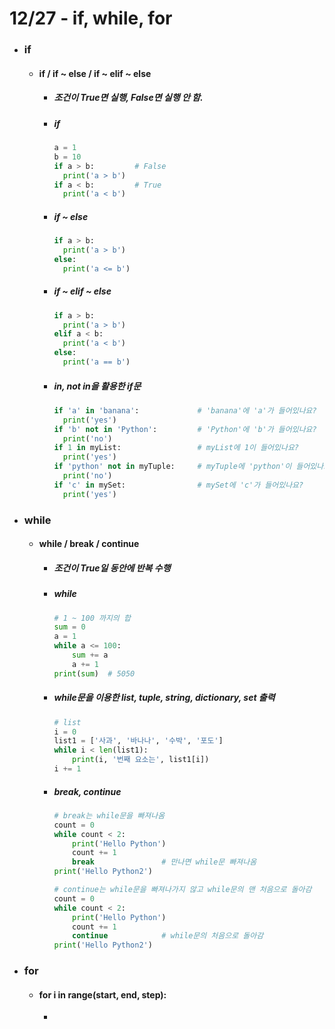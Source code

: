 # 12/27 - if, while, for
- ### if
  - #### if / if ~ else / if ~ elif ~ else
    + ##### 조건이 True면 실행, False면 실행 안 함.
    + ##### if
      ```python
      a = 1
      b = 10
      if a > b:         # False
        print('a > b')
      if a < b:         # True
        print('a < b')
        ``` 
    + ##### if ~ else
      ```python
      if a > b:
        print('a > b')
      else:
        print('a <= b')
        ```
    + ##### if ~ elif ~ else
      ```python
      if a > b:
        print('a > b')
      elif a < b:
        print('a < b')
      else:
        print('a == b')
      ```
    + ##### in, not in을 활용한 if문
      ```python
      if 'a' in 'banana':             # 'banana'에 'a'가 들어있나요?
        print('yes')
      if 'b' not in 'Python':         # 'Python'에 'b'가 들어있나요?
        print('no')
      if 1 in myList:                 # myList에 1이 들어있나요?
        print('yes')
      if 'python' not in myTuple:     # myTuple에 'python'이 들어있나요?
        print('no')
      if 'c' in mySet:                # mySet에 'c'가 들어있나요?
        print('yes')
        ```
- ### while
  - #### while / break / continue
    + ##### 조건이 True일 동안에 반복 수행
    + ##### while
      ```python
      # 1 ~ 100 까지의 합
      sum = 0
      a = 1
      while a <= 100:
          sum += a
          a += 1
      print(sum)  # 5050
      ```
    + ##### while문을 이용한 list, tuple, string, dictionary, set 출력 
      ```python
      # list
      i = 0
      list1 = ['사과', '바나나', '수박', '포도']
      while i < len(list1):
          print(i, '번째 요소는', list1[i])
      i += 1
        ```
    + ##### break, continue
      ```python
      # break는 while문을 빠져나옴
      count = 0
      while count < 2:
          print('Hello Python')
          count += 1
          break               # 만나면 while문 빠져나옴
      print('Hello Python2')
      
      # continue는 while문을 빠져나가지 않고 while문의 맨 처음으로 돌아감
      count = 0
      while count < 2:
          print('Hello Python')
          count += 1
          continue            # while문의 처음으로 돌아감
      print('Hello Python2')
        ``` 
- ### for
  - #### for i in range(start, end, step):
    +